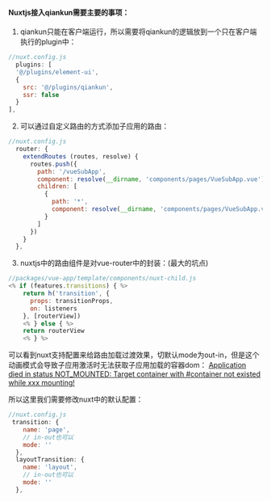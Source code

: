 #### Nuxtjs接入qiankun需要主要的事项：
1. qiankun只能在客户端运行，所以需要将qiankun的逻辑放到一个只在客户端执行的plugin中：
```js
//nuxt.config.js
  plugins: [
  '@/plugins/element-ui',
  {
    src: '@/plugins/qiankun',
    ssr: false
  }
],
```

2. 可以通过自定义路由的方式添加子应用的路由：
```js
//nuxt.config.js
  router: {
    extendRoutes (routes, resolve) {
      routes.push({
        path: '/vueSubApp',
        component: resolve(__dirname, 'components/pages/VueSubApp.vue'),
        children: [
          {
            path: '*',
            component: resolve(__dirname, 'components/pages/VueSubApp.vue')
          }
        ]
      })
    }
  },
```
3. nuxtjs中的路由组件<nuxt/>是对vue-router中<router-view/>的封装：(最大的坑点)
```js
//packages/vue-app/template/components/nuxt-child.js
<% if (features.transitions) { %>
    return h('transition', {
      props: transitionProps,
      on: listeners
    }, [routerView])
    <% } else { %>
    return routerView
    <% } %>
```
可以看到nuxt支持配置来给路由加载过渡效果，切默认mode为out-in，但是这个动画模式会导致子应用激活时无法获取子应用加载的容器dom：
[Application died in status NOT_MOUNTED: Target container with #container not existed while xxx mounting!](https://qiankun.umijs.org/zh/faq#application-died-in-status-not_mounted-target-container-with-container-not-existed-while-xxx-mounting)

所以这里我们需要修改nuxt中的默认配置：
```js
//nuxt.config.js
 transition: {
    name: 'page',
    // in-out也可以
    mode: ''
  },
  layoutTransition: {
    name: 'layout',
    // in-out也可以
    mode: ''
  },

```
